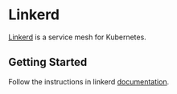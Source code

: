 # Linkerd

[Linkerd](https://linkerd.io/) is a service mesh for Kubernetes.

## Getting Started

Follow the instructions in linkerd [documentation](https://linkerd.io/2.10/getting-started/).

